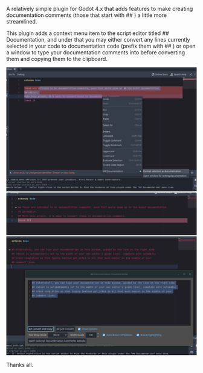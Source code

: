 A relatively simple plugin for Godot 4.x that adds features to make creating documentation comments (those that start with ## ) a little more streamlined.

This plugin adds a context menu item to the script editor titled ## Documentation, and under that you may either convert any lines currently selected in your code to documentation code (prefix them with ## ) or open a window to type your documentation comments into before converting them and copying them to the clipboard.

![Screenshot before formatting the selected lines of text.](example1.png)
![Screenshot after formatting the selected lines of text.](example2.png)
![Screenshot of the helper window.](example3.png)

Thanks all.
